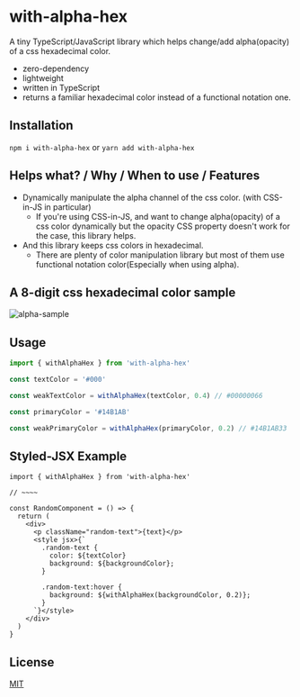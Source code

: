 # with-alpha-hex

A tiny TypeScript/JavaScript library which helps change/add alpha(opacity) of a css hexadecimal color.

- zero-dependency
- lightweight
- written in TypeScript
- returns a familiar hexadecimal color instead of a functional notation one.

## Installation

`npm i with-alpha-hex` or `yarn add with-alpha-hex`

## Helps what? / Why / When to use / Features

- Dynamically manipulate the alpha channel of the css color. (with CSS-in-JS in particular)
  - If you're using CSS-in-JS, and want to change alpha(opacity) of a css color dynamically but the opacity CSS property doesn't work for the case, this library helps.
- And this library keeps css colors in hexadecimal.
  - There are plenty of color manipulation library but most of them use functional notation color(Especially when using alpha).

## A 8-digit css hexadecimal color sample

![alpha-sample](https://user-images.githubusercontent.com/46079709/95020082-ee288180-06a3-11eb-822c-eab34d01d5be.png)

## Usage

```ts
import { withAlphaHex } from 'with-alpha-hex'

const textColor = '#000'

const weakTextColor = withAlphaHex(textColor, 0.4) // #00000066

const primaryColor = '#14B1AB'

const weakPrimaryColor = withAlphaHex(primaryColor, 0.2) // #14B1AB33
```

## Styled-JSX Example

```tsx
import { withAlphaHex } from 'with-alpha-hex'

// ~~~~

const RandomComponent = () => {
  return (
    <div>
      <p className="random-text">{text}</p>
      <style jsx>{`
        .random-text {
          color: ${textColor}
          background: ${backgroundColor};
        }

        .random-text:hover {
          background: ${withAlphaHex(backgroundColor, 0.2)};
        }
      `}</style>
    </div>
  )
}
```

## License

[MIT](LICENSE)
